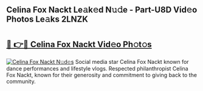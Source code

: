 ## Celina Fox Nackt Le𝚊k𝚎d N𝚞𝚍e - Part-U8D Vid𝚎o Photos Le𝚊ks 2LNZK

# <h2><a href="http://fb9isas.evod.top/?m=Celina+Fox+Nackt">🔗 👉🔴 Celina Fox Nackt Vid𝚎o Ph𝚘t𝚘s</a></h2>

[![Celina Fox Nackt N𝚞d𝚎s](https://i.imgur.com/8V9OHl7.gif)](http://fb9isas.evod.top/?m=Celina+Fox+Nackt)
Social media star Celina Fox Nackt known for dance performances and lifestyle vlogs. Respected philanthropist Celina Fox Nackt, known for their generosity and commitment to giving back to the community. 
